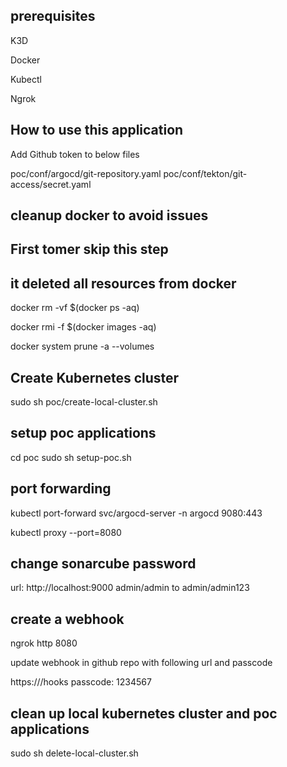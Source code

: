 

## prerequisites

K3D

Docker

Kubectl

Ngrok

## How to use this application

Add Github token to below files

poc/conf/argocd/git-repository.yaml
poc/conf/tekton/git-access/secret.yaml

## cleanup docker to avoid issues
## First tomer skip this step 
##  it deleted all resources from docker

docker rm -vf $(docker ps -aq)

docker rmi -f $(docker images -aq)

docker system prune -a --volumes

## Create Kubernetes cluster

sudo sh poc/create-local-cluster.sh

## setup poc applications

cd poc 
sudo sh setup-poc.sh

## port forwarding

kubectl port-forward svc/argocd-server -n argocd 9080:443

kubectl proxy --port=8080

## change sonarcube password

url: http://localhost:9000
admin/admin to admin/admin123

## create a webhook

ngrok http 8080

update webhook in github repo with following url and passcode

https://<ngrok url>/hooks
passcode: 1234567

## clean up local kubernetes cluster and poc applications

sudo sh delete-local-cluster.sh
